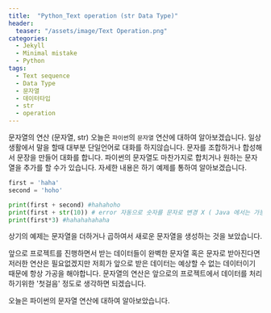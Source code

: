```yaml
---
title:  "Python_Text operation (str Data Type)"
header:
  teaser: "/assets/image/Text Operation.png"
categories: 
  - Jekyll
  - Minimal mistake
  - Python
tags:
  - Text sequence
  - Data Type
  - 문자열
  - 데이터타입
  - str
  - operation
---
```




문자열의 연산 (문자열, str)
오늘은 `파이썬`의 `문자열` 연산에 대하여 알아보겠습니다. 
일상생활에서 말을 할때 대부분 단일언어로 대화를 하지않습니다. 문자를 조합하거나 합성해서 문장을 만들어 대화를 합니다.
파이썬의 문자열도 마찬가지로 합치거나 원하는 문자열을 추가를 할 수가 있습니다. 자세한 내용은 하기 예제를 통하여 알아보겠습니다.

``` python
first = 'haha'
second = 'hoho'

print(first + second) #hahahoho
print(first + str(10)) # error 자동으로 숫자를 문자로 변경 X ( Java 에서는 가능 합니다 !)
print(first*3) #hahahahahaha

```
상기의 예제는 문자열을 더하거나 곱하여서 새로운 문자열을 생성하는 것을 보았습니다. 

앞으로 프로젝트를 진행하면서 받는 데이터들이 완벽한 문자열 혹은 문자로 받아진다면 저러한 연산은 필요없겠지만 저희가 앞으로 받은 데이터는 예상할 수 없는 데이터이기 때문에 항상 가공을 해야합니다. 문자열의 연산은 앞으로의 프로젝트에서 데이터를 처리하기위한 '첫걸음' 정도로 생각하면 되겠습니다.


오늘은 파이썬의 문자열 연산에 대하여 알아보았습니다.